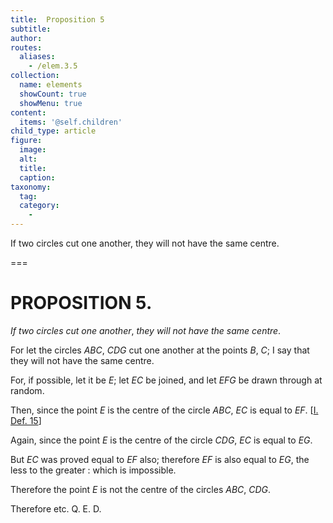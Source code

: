```yaml
---
title:  Proposition 5
subtitle: 
author:
routes:
  aliases:
    - /elem.3.5
collection:
  name: elements
  showCount: true
  showMenu: true
content:
  items: '@self.children'
child_type: article
figure:
  image:
  alt:
  title:
  caption:
taxonomy:
  tag:
  category:
    - 
---
```


<p><emph>If two circles cut one another</emph>, <emph>they will not have the same centre</emph>. </p>

===

<h1>PROPOSITION 5.</h1>
<p><em>If two circles cut one another</em>, <em>they will not have the same centre</em>. </p>

<p>For let the circles <em>ABC</em>, <em>CDG</em> cut one another at the points <em>B</em>, <em>C</em>; I say that they will not have the same centre. 
      </p>

<p>For, if possible, let it be <em>E</em>; let <em>EC</em> be joined, and let <em>EFG</em> be drawn through at random. </p>

<p>Then, since the point <em>E</em> is the centre of the circle <em>ABC</em>, <span class="center"><em>EC</em> is equal to <em>EF</em>. [<a href="/elem.1.def.15">I. Def. 15</a>]</span>
      </p>

<p>Again, since the point <em>E</em> is the centre of the circle <em>CDG</em>, <span class="center"><em>EC</em> is equal to <em>EG</em>.</span>
      </p>

<p>But <em>EC</em> was proved equal to <em>EF</em> also; <span class="center">therefore <em>EF</em> is also equal to <em>EG</em>, the less to the greater : which is impossible.</span>
      </p>

<p>Therefore the point <em>E</em> is not the centre of the circles <em>ABC</em>, <em>CDG</em>. </p>

<p>Therefore etc. Q. E. D.</p>
